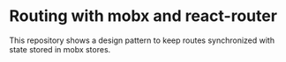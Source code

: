 # Routing with mobx and react-router

This repository shows a design pattern to keep routes synchronized with state stored in mobx stores.
